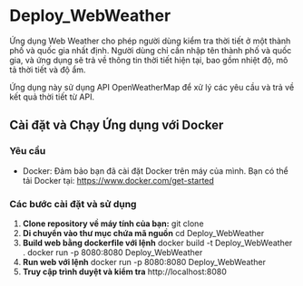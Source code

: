# Deploy_WebWeather

Ứng dụng Web Weather cho phép người dùng kiểm tra thời tiết ở một thành phố và quốc gia nhất định. Người dùng chỉ cần nhập tên thành phố và quốc gia, và ứng dụng sẽ trả về thông tin thời tiết hiện tại, bao gồm nhiệt độ, mô tả thời tiết và độ ẩm.

Ứng dụng này sử dụng API OpenWeatherMap để xử lý các yêu cầu và trả về kết quả thời tiết từ API.

## Cài đặt và Chạy Ứng dụng với Docker

### Yêu cầu

- Docker: Đảm bảo bạn đã cài đặt Docker trên máy của mình. Bạn có thể tải Docker tại: https://www.docker.com/get-started

### Các bước cài đặt và sử dụng

1. **Clone repository về máy tính của bạn:**
   git clone <repository-url>
2. **Di chuyển vào thư mục chứa mã nguồn**
   cd Deploy_WebWeather
3. **Build web bằng dockerfile với lệnh**
   docker build -t Deploy_WebWeather .
   docker run -p 8080:8080 Deploy_WebWeather
4. **Run web với lệnh**
      docker run -p 8080:8080 Deploy_WebWeather
5. **Truy cập trình duyệt và kiểm tra**
   http://localhost:8080
